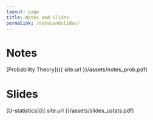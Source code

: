 ```yaml
---
layout: page
title: Notes and Slides
permalink: /notesandslides/
---
```

# Notes

[Probability Theory]({{ site.url }}/assets/notes_prob.pdf)

# Slides

[U-statistics]({{ site.url }}/assets/slides_ustats.pdf)